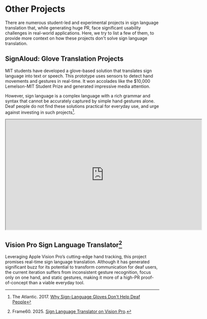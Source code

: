 # Other Projects

There are numerous student-led and experimental projects in sign language translation that, while generating huge PR, face significant usability challenges in real-world applications.
Here, we try to list a few of them, to provide more context on how these projects don't solve sign language translation.

## SignAloud: Glove Translation Projects

MIT students have developed a glove-based solution that translates sign language into text or speech.
This prototype uses sensors to detect hand movements and gestures in real-time.
It won accolades like the $10,000 Lemelson-MIT Student Prize and generated impressive media attention.

However, sign language is a complex language with a rich grammar and syntax that cannot be accurately captured by simple hand gestures alone.
Deaf people do not find these solutions practical for everyday use, and urge against investing in such projects[^dont-help].

[^dont-help]: The Atlantic. 2017. [Why Sign-Language Gloves Don't Help Deaf People](https://www.theatlantic.com/technology/archive/2017/11/why-sign-language-gloves-dont-help-deaf-people/545441/)

<iframe width="640" height="360" src="https://www.youtube.com/embed/NVCE7JR0FCQ"></iframe>

## Vision Pro Sign Language Translator[^vision-pro-translator]

Leveraging Apple Vision Pro’s cutting-edge hand tracking, this project promises real-time sign language translation.
Although it has generated significant buzz for its potential to transform communication for deaf users,
the current iteration suffers from inconsistent gesture recognition, focus only on one hand, and static gestures,
making it more of a high-PR proof-of-concept than a viable everyday tool.

[^vision-pro-translator]: Frame60. 2025. [Sign Language Translator on Vision Pro](https://framesixty.com/portfolio/sign-language-translator-vision-pro/).
